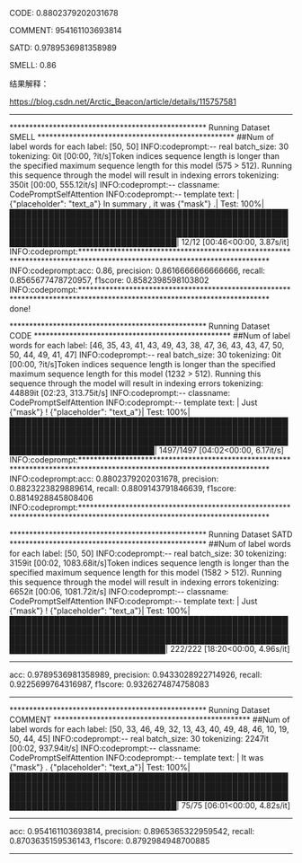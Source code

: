 

CODE:  0.8802379202031678

COMMENT:  954161103693814

SATD:   0.9789536981358989

SMELL:   0.86



结果解释：

https://blog.csdn.net/Arctic_Beacon/article/details/115757581


----------------------------------------------------------------------------------------



************************************************** Running Dataset SMELL **************************************************
##Num of label words for each label: [50, 50]
INFO:codeprompt:-- real batch_size: 30
tokenizing: 0it [00:00, ?it/s]Token indices sequence length is longer than the specified maximum sequence length for this model (575 > 512). Running this sequence through the model will result in indexing errors
tokenizing: 350it [00:00, 555.12it/s]
INFO:codeprompt:-- classname: CodePromptSelfAttention
INFO:codeprompt:-- template text: | {"placeholder": "text_a"} In summary , it was {"mask"} .|
Test: 100%|████████████████████████████████████████████████████████████████████████████████████████████████████████████████████████████████████████████████████████████████████████████████████| 12/12 [00:46<00:00,  3.87s/it]
INFO:codeprompt:************************************************************************************************************************
INFO:codeprompt:acc: 0.86, precision: 0.8616666666666666, recall: 0.8565677478720957, f1score: 0.8582398598103802
INFO:codeprompt:************************************************************************************************************************
done!


************************************************** Running Dataset CODE **************************************************
##Num of label words for each label: [46, 35, 43, 41, 43, 49, 43, 38, 47, 36, 43, 43, 47, 50, 50, 44, 49, 41, 47]
INFO:codeprompt:-- real batch_size: 30
tokenizing: 0it [00:00, ?it/s]Token indices sequence length is longer than the specified maximum sequence length for this model (1232 > 512). Running this sequence through the model will result in indexing errors
tokenizing: 44889it [02:23, 313.75it/s]
INFO:codeprompt:-- classname: CodePromptSelfAttention
INFO:codeprompt:-- template text: | Just {"mask"} ! {"placeholder": "text_a"}|
Test: 100%|████████████████████████████████████████████████████████████████████████████████████████████████████████████████████████████████████████████████████████████████████████████████| 1497/1497 [04:02<00:00,  6.17it/s]
INFO:codeprompt:************************************************************************************************************************
INFO:codeprompt:acc: 0.8802379202031678, precision: 0.8823223829889614, recall: 0.8809143791846639, f1score: 0.8814928845808406
INFO:codeprompt:************************************************************************************************************************


************************************************** Running Dataset SATD **************************************************
##Num of label words for each label: [50, 50]
INFO:codeprompt:-- real batch_size: 30
tokenizing: 3159it [00:02, 1083.68it/s]Token indices sequence length is longer than the specified maximum sequence length for this model (1582 > 512). Running this sequence through the model will result in indexing errors
tokenizing: 6652it [00:06, 1081.72it/s]
INFO:codeprompt:-- classname: CodePromptSelfAttention
INFO:codeprompt:-- template text: | Just {"mask"} ! {"placeholder": "text_a"}|
Test: 100%|██████████████████████████████████████████████████████████████████████████████████████████████████████████████████████████████████████████████████████████████████████████████████| 222/222 [18:20<00:00,  4.96s/it]
************************************************************************************************************************
acc: 0.9789536981358989, precision: 0.9433028922714926, recall: 0.9225699764316987, f1score: 0.9326274874758083
************************************************************************************************************************






************************************************** Running Dataset COMMENT **************************************************
##Num of label words for each label: [50, 33, 46, 49, 32, 13, 43, 40, 49, 48, 46, 10, 19, 50, 44, 45]
INFO:codeprompt:-- real batch_size: 30
tokenizing: 2247it [00:02, 937.94it/s]
INFO:codeprompt:-- classname: CodePromptSelfAttention
INFO:codeprompt:-- template text: | It was {"mask"} . {"placeholder": "text_a"}|
Test: 100%|████████████████████████████████████████████████████████████████████████████████████████████████████████████████████████████████████████████████████████████████████████████████████| 75/75 [06:01<00:00,  4.82s/it]
************************************************************************************************************************
acc: 0.954161103693814, precision: 0.8965365322959542, recall: 0.8703635159536143, f1score: 0.8792984948700885
************************************************************************************************************************

